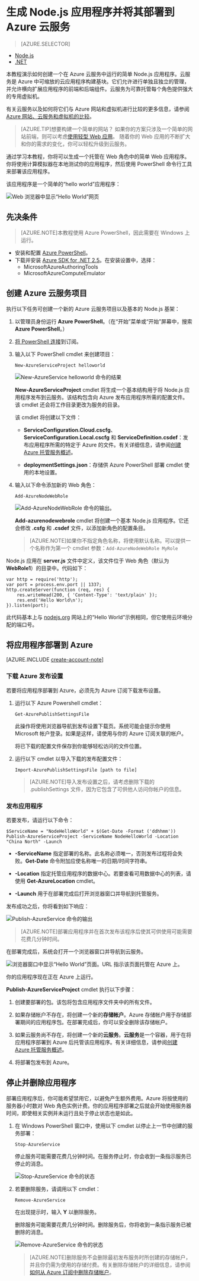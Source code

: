<properties
	pageTitle="Node.js 入门指南 | Windows Azure"
	description="了解如何创建简单的 Node.js Web 应用程序并将其部署到 Azure 云服务。"
	services="cloud-services"
	documentationCenter="nodejs"
	authors="MikeWasson"
	manager="wpickett"
	editor=""/>

<tags
	ms.service="cloud-services"
	ms.date="08/31/2015"
	wacn.date="10/17/2015"/>


# 生成 Node.js 应用程序并将其部署到 Azure 云服务

> [AZURE.SELECTOR]
- [Node.js](/documentation/articles/cloud-services-nodejs-develop-deploy-app)
- [.NET](/documentation/articles/cloud-services-dotnet-get-started)

本教程演示如何创建一个在 Azure 云服务中运行的简单 Node.js 应用程序。云服务是 Azure 中可缩放的云应用程序构建基块。它们允许进行单独且独立的管理，并允许横向扩展应用程序的前端和后端组件。云服务为可靠托管每个角色提供强大的专用虚拟机。

有关云服务以及如何将它们与 Azure 网站和虚拟机进行比较的更多信息，请参阅 [Azure 网站、云服务和虚拟机的比较](/documentation/articles/choose-web-site-cloud-service-vm)。

>[AZURE.TIP]想要构建一个简单的网站？ 如果你的方案只涉及一个简单的网站前端，则可以考虑<a href="/documentation/articles/web-sites-nodejs-develop-deploy-mac">使用轻型 Web 应用</a>。 随着你的 Web 应用的不断扩大和你的需求的变化，你可以轻松升级到云服务。


通过学习本教程，你将可以生成一个托管在 Web 角色中的简单 Web 应用程序。你将使用计算模拟器在本地测试你的应用程序，然后使用 PowerShell 命令行工具来部署该应用程序。

该应用程序是一个简单的“hello world”应用程序：

![Web 浏览器中显示“Hello World”网页](./media/cloud-services-nodejs-develop-deploy-app/node14.png)

## 先决条件

> [AZURE.NOTE]本教程使用 Azure PowerShell，因此需要在 Windows 上运行。

- 安装和配置 [Azure PowerShell](/documentation/articles/install-configure-powershell)。
- 下载并安装 [Azure SDK for .NET 2.5](http://go.microsoft.com/fwlink/?linkid=518091)。在安装设置中，选择：
    - MicrosoftAzureAuthoringTools
    - MicrosoftAzureComputeEmulator


## 创建 Azure 云服务项目

执行以下任务可创建一个新的 Azure 云服务项目以及基本的 Node.js 基架：


1. 以管理员身份运行 **Azure PowerShell**。（在“开始”菜单或“开始”屏幕中，搜索 **Azure PowerShell**。）

2.  [将 PowerShell 连接](/documentation/articles/powershell-install-configure/#how-to-connect-to-your-subscription)到订阅。
3.  输入以下 PowerShell cmdlet 来创建项目：

        New-AzureServiceProject helloworld

	![New-AzureService helloworld 命令的结果](./media/cloud-services-nodejs-develop-deploy-app/node9.png)

	**New-AzureServiceProject** cmdlet 将生成一个基本结构用于将 Node.js 应用程序发布到云服务。该结构包含向 Azure 发布应用程序所需的配置文件。该 cmdlet 还会将工作目录更改为服务的目录。

	该 cmdlet 将创建以下文件：

	-   **ServiceConfiguration.Cloud.cscfg**、**ServiceConfiguration.Local.cscfg** 和 **ServiceDefinition.csdef**：发布应用程序所需的特定于 Azure 的文件。有关详细信息，请参阅[创建 Azure 托管服务概述][]。

	-   **deploymentSettings.json**：存储供 Azure PowerShell 部署 cmdlet 使用的本地设置。

4.  输入以下命令添加新的 Web 角色：

        Add-AzureNodeWebRole

	![Add-AzureNodeWebRole 命令的输出。](./media/cloud-services-nodejs-develop-deploy-app/node11.png)

	**Add-azurenodewebrole** cmdlet 将创建一个基本 Node.js 应用程序。它还会修改 **.csfg** 和 **.csdef** 文件，以添加新角色的配置条目。

	> [AZURE.NOTE]如果你不指定角色名称，将使用默认名称。可以提供一个名称作为第一个 cmdlet 参数：`Add-AzureNodeWebRole MyRole`


Node.js 应用在 **server.js** 文件中定义，该文件位于 Web 角色（默认为 **WebRole1**）的目录中。代码如下：

	var http = require('http');
	var port = process.env.port || 1337;
	http.createServer(function (req, res) {
	    res.writeHead(200, { 'Content-Type': 'text/plain' });
	    res.end('Hello World\n');
	}).listen(port);

此代码基本上与 [nodejs.org][] 网站上的“Hello World”示例相同，但它使用云环境分配的端口号。

## 将应用程序部署到 Azure

[AZURE.INCLUDE [create-account-note](../includes/create-account-note.md)]


### 下载 Azure 发布设置

若要将应用程序部署到 Azure，必须先为 Azure 订阅下载发布设置。

1.  运行以下 Azure Powershell cmdlet：

        Get-AzurePublishSettingsFile

	此操作将使用浏览器导航到发布设置下载页。系统可能会提示你使用 Microsoft 帐户登录。如果是这样，请使用与你的 Azure 订阅关联的帐户。

	将已下载的配置文件保存到你能够轻松访问的文件位置。

2.  运行以下 cmdlet 以导入下载的发布配置文件：

        Import-AzurePublishSettingsFile [path to file]


	> [AZURE.NOTE]导入发布设置之后，请考虑删除下载的 .publishSettings 文件，因为它包含了可供他人访问你帐户的信息。


### 发布应用程序

若要发布，请运行以下命令：

  	$ServiceName = "NodeHelloWorld" + $(Get-Date -Format ('ddhhmm'))   
    Publish-AzureServiceProject -ServiceName NodeHelloWorld -Location "China North" -Launch

- **-ServiceName** 指定部署的名称。此名称必须唯一，否则发布过程将会失败。**Get-Date** 命令附加应使名称唯一的日期/时间字符串。

- **-Location** 指定托管应用程序的数据中心。若要查看可用数据中心的列表，请使用 **Get-AzureLocation** cmdlet。

- **-Launch** 用于在部署完成后打开浏览器窗口并导航到托管服务。

发布成功之后，你将看到如下响应：

![Publish-AzureService 命令的输出](./media/cloud-services-nodejs-develop-deploy-app/node19.png)

> [AZURE.NOTE]部署应用程序并在首次发布该程序后使其可供使用可能需要花费几分钟时间。

在部署完成后，系统会打开一个浏览器窗口并导航到云服务。


![浏览器窗口中显示“Hello World”页面。URL 指示该页面托管在 Azure 上。](./media/cloud-services-nodejs-develop-deploy-app/node21.png)

你的应用程序现在正在 Azure 上运行。

**Publish-AzureServiceProject** cmdlet 执行以下步骤：

1.  创建要部署的包。该包将包含应用程序文件夹中的所有文件。

2.  如果存储帐户不存在，将创建一个新的**存储帐户**。Azure 存储帐户用于存储部署期间的应用程序包。在部署完成后，你可以安全删除该存储帐户。

3.  如果云服务尚不存在，将创建一个新的**云服务**。**云服务**是一个容器，用于在将应用程序部署到 Azure 后托管该应用程序。有关详细信息，请参阅[创建 Azure 托管服务概述][]。

4.  将部署包发布到 Azure。



## 停止并删除应用程序

部署应用程序后，你可能希望禁用它，以避免产生额外费用。Azure 将按使用的服务器小时数对 Web 角色实例计费。你的应用程序部署之后就会开始使用服务器时间，即使相关实例并未运行且处于停止状态也是如此。

1.  在 Windows PowerShell 窗口中，使用以下 cmdlet 以停止上一节中创建的服务部署：

        Stop-AzureService

	停止服务可能需要花费几分钟时间。在服务停止时，你会收到一条指示服务已停止的消息。

	![Stop-AzureService 命令的状态](./media/cloud-services-nodejs-develop-deploy-app/node48.png)

2.  若要删除服务，请调用以下 cmdlet：

        Remove-AzureService

	在出现提示时，输入 **Y** 以删除服务。

	删除服务可能需要花费几分钟时间。删除服务后，你将收到一条指示服务已被删除的消息。

	![Remove-AzureService 命令的状态](./media/cloud-services-nodejs-develop-deploy-app/node49.png)

	> [AZURE.NOTE]删除服务不会删除最初发布服务时所创建的存储帐户，并且你仍需为使用的存储付费。有关删除存储帐户的详细信息，请参阅[如何从 Azure 订阅中删除存储帐户](http://msdn.microsoft.com/library/windowsazure/hh531562.aspx)。


[The Windows Start menu with the Azure SDK Node.js entry expanded]: ./media/cloud-services-nodejs-develop-deploy-app/azure-powershell-menu.png
[mkdir]: ./media/cloud-services-nodejs-develop-deploy-app/getting-started-6.png
[nodejs.org]: http://nodejs.org/
[A directory listing of the helloworld folder.]: ./media/cloud-services-nodejs-develop-deploy-app/getting-started-7.png
[创建 Azure 托管服务概述]: http://msdn.microsoft.com/zh-cn/library/windowsazure/jj155995.aspx
[A directory listing of the WebRole1 folder]: ./media/cloud-services-nodejs-develop-deploy-app/getting-started-8.png
[The menu displayed when right-clicking the Azure emulator from the task bar.]: ./media/cloud-services-nodejs-develop-deploy-app/getting-started-11.png
[A browser window displaying http://www.windowsazure.com/ with the Free Trial link highlighted]: ./media/cloud-services-nodejs-develop-deploy-app/getting-started-12.png
[A browser window displaying the liveID sign in page]: ./media/cloud-services-nodejs-develop-deploy-app/getting-started-13.png
[Internet Explorer displaying the save as dialog for the publishSettings file.]: ./media/cloud-services-nodejs-develop-deploy-app/getting-started-14.png

[The full status output of the Publish-AzureService command]: ./media/cloud-services-nodejs-develop-deploy-app/node20.png
[How to Delete a Storage Account from an Azure Subscription]: /documentation/articles/storage-manage-storage-account
[powershell-menu]: ./media/cloud-services-nodejs-develop-deploy-app/azure-powershell-start.png

<!---HONumber=71-->